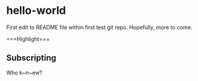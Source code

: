 # hello-world

First edit to README file within first test git repo. Hopefully, more to come.

===Highlight===

## Subscripting

Who k~n~ew?
